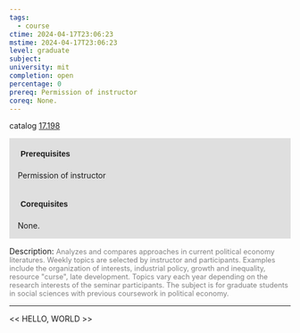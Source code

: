 ```yaml
---
tags:
  - course
ctime: 2024-04-17T23:06:23
mstime: 2024-04-17T23:06:23
level: graduate
subject: 
university: mit
completion: open
percentage: 0
prereq: Permission of instructor
coreq: None.
---
```


catalog [17.198](http://student.mit.edu/catalog/m17a.html#17.198)

<span style="display: block; padding: 15px; background-color: rgb(100, 100, 100, 0.2);"><font id="m_prereq1554_0" style="display: block; font-family: Arial, sans-serif; font-weight: bold; padding: 5px">Prerequisites</font><br><span id="prereq1554_0">Permission of instructor</span></span>
<span style="display: block; padding: 15px; background-color: rgb(100, 100, 100, 0.2);"><font id="m_coreq1554_0" style="display: block; font-family: Arial, sans-serif; font-weight: bold; padding: 5px">Corequisites</font><br><span id="coreq1554_0">None.</span></span>

<font style="">Description:</font>
<font style="color: grey; font-size: 0.8rem;">Analyzes and compares approaches in current political economy literatures. Weekly topics are selected by instructor and participants. Examples include the organization of interests, industrial policy, growth and inequality, resource "curse", late development. Topics vary each year depending on the research interests of the seminar participants. The subject is for graduate students in social sciences with previous coursework in political economy.</font>



---

<< HELLO, WORLD >>

